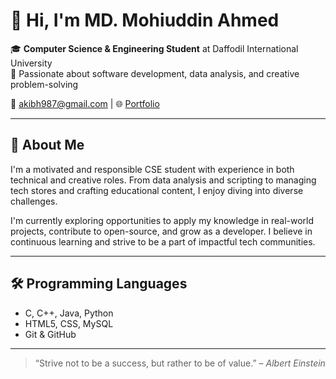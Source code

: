# 👋 Hi, I'm MD. Mohiuddin Ahmed

🎓 **Computer Science & Engineering Student** at Daffodil International University  
💼 Passionate about software development, data analysis, and creative problem-solving  

📧 akibh987@gmail.com | 🌐 [Portfolio](https://sites.google.com/view/mohi28)

---

## 🚀 About Me

I'm a motivated and responsible CSE student with experience in both technical and creative roles. From data analysis and scripting to managing tech stores and crafting educational content, I enjoy diving into diverse challenges.

I'm currently exploring opportunities to apply my knowledge in real-world projects, contribute to open-source, and grow as a developer. I believe in continuous learning and strive to be a part of impactful tech communities.

---

## 🛠️ Programming Languages
- C, C++, Java, Python  
- HTML5, CSS, MySQL  
- Git & GitHub

---

> “Strive not to be a success, but rather to be of value.” – *Albert Einstein*
